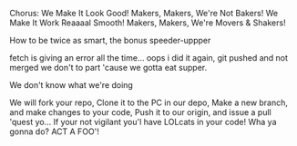 Chorus:
We Make It Look Good!
Makers, Makers, We're Not Bakers!
We Make It Work Reaaaal Smooth!
Makers, Makers, We're Movers & Shakers!

How to be twice as smart,
the bonus speeder-uppper

fetch is giving an error all the time...
oops i did it again, git pushed and not merged
we don't to part
'cause we gotta eat supper.

We don't know what we're doing

We will fork your repo,
Clone it to the PC in our depo,
Make a new branch, and make changes to your code,
Push it to our origin, and issue a pull 'quest yo...
If your not vigilant you'l have LOLcats in your code!
Wha ya gonna do? ACT A FOO'!